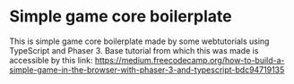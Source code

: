 # Simple game core boilerplate

This is simple game core boilerplate made by some webtutorials using TypeScript and Phaser 3. 
Base tutorial from which this was made is accessible by this link:
https://medium.freecodecamp.org/how-to-build-a-simple-game-in-the-browser-with-phaser-3-and-typescript-bdc94719135
